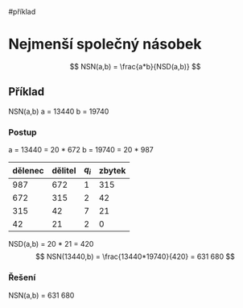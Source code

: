 #příklad 
# Nejmenší společný násobek 
$$
NSN(a,b) = \frac{a*b}{NSD(a,b)}
$$

## Příklad
NSN(a,b)
a = 13440
b = 19740
### Postup
a = 13440 = 20 * 672
b = 19740 = 20 * 987

| dělenec | dělitel | $q_i$ | zbytek |
| ---- | ---- | ---- | ---- |
| 987 | 672 | 1 | 315 |
| 672 | 315 | 2 | 42 |
| 315 | 42 | 7 | 21 |
| 42 | 21 | 2 | 0 |
NSD(a,b) = 20 * 21 = 420
$$
NSN(13440,b) = \frac{13440*19740}{420} = 631 680
$$
### Řešení
NSN(a,b) = 631 680

